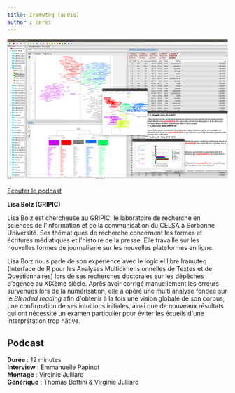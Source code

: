 ```yaml
---
title: Iramuteq (audio)
author : ceres
---
```


![Iramuteq](iramuteq.png)

[Ecouter le podcast](https://dropsu.sorbonne-universite.fr/s/paWZmM2t2iMDa46)

**Lisa Bolz (GRIPIC)**

Lisa Bolz est chercheuse au GRIPIC, le laboratoire de recherche en sciences de l'information et de la communication du CELSA à Sorbonne Université. Ses thématiques de recherche concernent les formes et écritures médiatiques et l'histoire de la presse. Elle travaille sur les nouvelles formes de journalisme sur les nouvelles plateformes en ligne.

Lisa Bolz nous parle de son expérience avec le logiciel libre Iramuteq (Interface de R pour les Analyses Multidimensionnelles de Textes et de Questionnaires) lors de ses recherches doctorales sur les dépêches d’agence au XIXème siècle. Après avoir corrigé manuellement les erreurs survenues lors de la numérisation, elle a opéré une multi analyse fondée sur le _Blended reading_ afin d'obtenir à la fois une vision globale de son corpus, une confirmation de ses intuitions initiales, ainsi que de nouveaux résultats qui ont nécessité un examen particulier pour éviter les écueils d'une interprétation trop hâtive.

## Podcast

**Durée** : 12 minutes  
**Interview** : Emmanuelle Papinot  
**Montage** : Virginie Julliard  
**Générique** : Thomas Bottini & Virginie Julliard